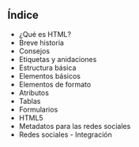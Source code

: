 
## Índice

- ¿Qué es HTML?
- Breve historia
- Consejos
- Etiquetas y anidaciones
- Estructura básica
- Elementos básicos
- Elementos de formato
- Atributos
- Tablas
- Formularios
- HTML5
- Metadatos para las redes sociales
- Redes sociales - Integración